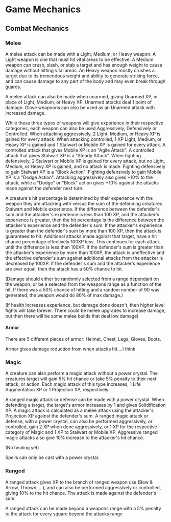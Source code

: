 # Game Mechanics

## Combat Mechanics

### Melee
A melee attack can be made with a Light, Medium, or Heavy weapon. A Light weapon is one that must hit vital areas to be effective. A Medium weapon can crush, slash, or stab a target and has enough weight to cause damage without hitting vital areas. An Heavy weapon mostly crushes a target due to its tremendous weight and ability to generate striking force, and can cause damage to any part of the body and may even break through guards.

A melee attack can also be made when unarmed, giving Unarmed XP, in place of Light, Medium, or Heavy XP. Unarmed attacks deal 1 point of damage. Glove weapoons can also be used as an Unarmed attack with increased damage. 

While these three types of weapons will give experience in their respective categories, each weapon can also be used Aggressively, Defensively or Controlled. When attacking aggressively, 2 Light, Medium, or Heavy XP is gained for every attack. When attacking controlled, 1 XP Light, Medium, or Heavy XP is gained and 1 Stalwart or Mobile XP is gained for every attack. A controlled attack that gives Mobile XP is an "Agile Attack". A controlled attack that gives Stalwart XP is a "Steady Attack". When fighting defensively, 2 Stalwart or Mobile XP is gained for every attack, but no Light, Medium, or Heavy XP is gained, and no attack is made. Fighting defensively to gain Stalwart XP is a "Block Action". Fighting defensively to gain Mobile XP is a "Dodge Action". Attacking aggressively also gives +10% to the attack, while a "Dodge" or "Block" action gives +10% against the attacks made against the defender next turn. 

A creature's hit percentage is determined by their experience with the weapon they are attacking with versus the sum of the defending creatures Stalwart and Mobile experience. If the difference between the defender's sum and the attacker's experience is less than 100 XP, and the attacker's experience is greater, then the hit percentage is the difference between the attacker's experience and the defender's sum. If the attacker's experience is greater than the defender's sum by more than 100 XP, then the attack is guaranteed to hit. Additional attacks made against that target, have a hit chance percentage effectively 100XP less. This continues for each attack until the difference is less than 100XP. If the defender's sum is greater than the attacker's experience by more than 100XP, the attack is uneffective and the effective defender's sum against additional attacks from the attacker is decreased by 100XP. If the defender's sum and the attacker's experience are ever equal, then the attack has a 50% chance to hit. 

(Damage should either be randomly selected from a range dependant on the weapon, or be a selected from the weapons range as a function of the hit. If there was a 50% chance of hitting and a random number of 90 was generated, the weapon would do 80% of max damage.)

(If health increases experience, but damage done doesn't, then higher level fights will take forever. There could be melee upgrades to increase damage, but then there will be some melee builds that deal low damage)

#### Armor
There are 5 different pieces of armor: Helmet, Chest, Legs, Gloves, Boots. 

Armor gives damage reduction from when attacks hit....I think

### Magic
A creature can also perform a magic attack without a power crystal. The creatures target will gain 5% hit chance or take 5% penalty to their next attack, or action. Each magic attack of this type increases, 1 Life Augmentation XP or 1 Projection XP, respectively.   

A ranged magic attack or defense can be made with a power crystal. When defending a target, the target's armor increases by 1 and gives Solidification XP. A magic attack is calculated as a melee attack using the attacker's Projection XP against the defender's sum. A ranged magic attack or defense, with a power crystal, can also be performed aggressively, or controlled, gain 2 XP when done aggressively, or 1 XP for the respective category of Magic and 1 XP to Stalwart or Mobile XP. Aggressive ranged magic attacks also give 10% increase to the attacker's hit chance.

(No healing yet)

Spells can only be cast with a power crystal.

### Ranged
A ranged attack gives XP to the branch of ranged weapon use (Bow & Arrow, Thrown, ...), and can also be performed aggressively or controlled, giving 10% to the hit chance. The attack is made against the defender's sum. 

A ranged attack can be made beyond a weapons range with a 5% penalty to the attack for every square beyond the attacks range